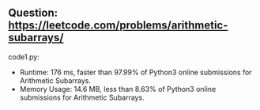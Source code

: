 ## Question: https://leetcode.com/problems/arithmetic-subarrays/

code1.py:
* Runtime: 176 ms, faster than 97.99% of Python3 online submissions for Arithmetic Subarrays.
* Memory Usage: 14.6 MB, less than 8.63% of Python3 online submissions for Arithmetic Subarrays.